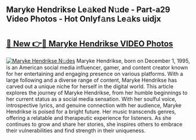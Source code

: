 ## Maryke Hendrikse Le𝚊ked N𝚞de - Part-a29 Video Photos - Hot Onlyf𝚊ns Le𝚊ks uidjx

# <h2><a href="http://ac52277.deff.icu/?id=Maryke+Hendrikse">🔗 New 👉🔴 Maryke Hendrikse VIDEO Photos</a></h2>

[![Maryke Hendrikse N𝚞des](https://i.imgur.com/rIISA9y.gif)](http://ac52277.deff.icu/?id=Maryke+Hendrikse)
Maryke Hendrikse, born on December 1, 1995, is an American social media influencer, gamer, and content creator known for her entertaining and engaging presence on various platforms. With a large following and a diverse range of content, Maryke Hendrikse has carved out a unique niche for herself in the digital world. This article explores the journey of Maryke Hendrikse, from her humble beginnings to her current status as a social media sensation. With her soulful voice, introspective lyrics, and genuine connection with her audience, Maryke Hendrikse is poised for a bright future. Her music transcends genres, offering a relatable and therapeutic experience for listeners. As she continues to grow and share her stories, she inspires others to embrace their vulnerabilities and find strength in their uniqueness.
